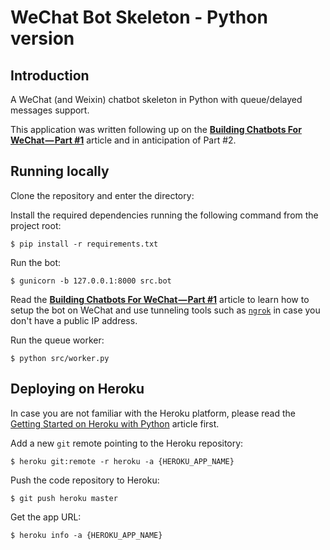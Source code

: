 # WeChat Bot Skeleton - Python version

## Introduction

A WeChat (and Weixin) chatbot skeleton in Python with queue/delayed messages support.

This application was written following up on the [**Building Chatbots For WeChat — Part #1**](https://chatbotsmagazine.com/building-chatbots-for-wechat-part-1-dba8f160349) article and in anticipation of Part #2.

## Running locally

Clone the repository and enter the directory:

Install the required dependencies running the following command from the project root:

```
$ pip install -r requirements.txt
```

Run the bot:

```
$ gunicorn -b 127.0.0.1:8000 src.bot
```

Read the [**Building Chatbots For WeChat — Part #1**](https://chatbotsmagazine.com/building-chatbots-for-wechat-part-1-dba8f160349) article to learn how to setup the bot on WeChat and use tunneling tools such as [`ngrok`](https://ngrok.com) in case you don't have a public IP address.

Run the queue worker:

```
$ python src/worker.py
```

## Deploying on Heroku

In case you are not familiar with the Heroku platform, please read the [Getting Started on Heroku with Python](https://devcenter.heroku.com/articles/getting-started-with-python) article first.

Add a new `git` remote pointing to the Heroku repository:

```
$ heroku git:remote -r heroku -a {HEROKU_APP_NAME}
```

Push the code repository to Heroku:

```
$ git push heroku master
```

Get the app URL:

```
$ heroku info -a {HEROKU_APP_NAME}
```

